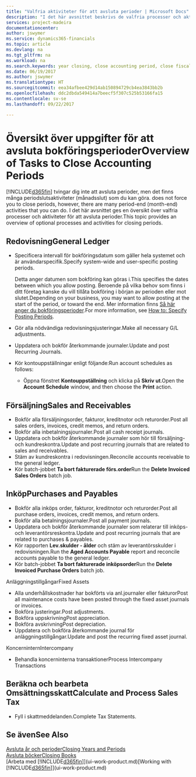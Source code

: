 ```yaml
---
title: "Valfria aktiviteter för att avsluta perioder | Microsoft Docs"
description: "I det här avsnittet beskrivs de valfria processer och aktiviteter för att avsluta bokföringsperioder i Financials."
services: project-madeira
documentationcenter: 
author: jswymer
ms.service: dynamics365-financials
ms.topic: article
ms.devlang: na
ms.tgt_pltfrm: na
ms.workload: na
ms.search.keywords: year closing, close accounting period, close fiscal year, aging, creditor payments, vendor payments
ms.date: 06/19/2017
ms.author: jswymer
ms.translationtype: HT
ms.sourcegitcommit: eea34afbee429d14ab150894729cb4ea3843bb2b
ms.openlocfilehash: ddc2dbda549414a7beecf5f307c525b53166fa15
ms.contentlocale: sv-se
ms.lasthandoff: 09/22/2017

---
```

# <a name="overview-of-tasks-to-close-accounting-periods"></a><span data-ttu-id="60b5e-103">Översikt över uppgifter för att avsluta bokföringsperioder</span><span class="sxs-lookup"><span data-stu-id="60b5e-103">Overview of Tasks to Close Accounting Periods</span></span>
[!INCLUDE[d365fin](includes/d365fin_md.md)]<span data-ttu-id="60b5e-104"> tvingar dig inte att avsluta perioder, men det finns många periodslutsaktiviteter (månadsslut) som du kan göra.</span><span class="sxs-lookup"><span data-stu-id="60b5e-104"> does not force you to close periods, however, there are many period-end (month-end) activities that you can do.</span></span> <span data-ttu-id="60b5e-105">I det här avsnittet ges en översikt över valfria processer och aktiviteter för att avsluta perioder.</span><span class="sxs-lookup"><span data-stu-id="60b5e-105">This topic provides an overview of optional processes and activities for closing periods.</span></span>  

## <a name="general-ledger"></a><span data-ttu-id="60b5e-106">Redovisning</span><span class="sxs-lookup"><span data-stu-id="60b5e-106">General Ledger</span></span>
* <span data-ttu-id="60b5e-107">Specificera intervall för bokföringsdatum som gäller hela systemet och är användarspecifik.</span><span class="sxs-lookup"><span data-stu-id="60b5e-107">Specify system-wide and user-specific posting periods.</span></span>  

    <span data-ttu-id="60b5e-108">Detta anger datumen som bokföring kan göras i.</span><span class="sxs-lookup"><span data-stu-id="60b5e-108">This specifies the dates between which you allow posting.</span></span> <span data-ttu-id="60b5e-109">Beroende på vilka behov som finns i ditt företag kanske du vill tillåta bokföring i början av perioden eller mot slutet.</span><span class="sxs-lookup"><span data-stu-id="60b5e-109">Depending on your business, you may want to allow posting at the start of the period, or toward the end.</span></span> <span data-ttu-id="60b5e-110">Mer information finns [Så här anger du bokföringsperioder](finance-how-specify-posting-periods.md).</span><span class="sxs-lookup"><span data-stu-id="60b5e-110">For more information, see [How to: Specify Posting Periods](finance-how-specify-posting-periods.md).</span></span>  
* <span data-ttu-id="60b5e-111">Gör alla nödvändiga redovisningsjusteringar.</span><span class="sxs-lookup"><span data-stu-id="60b5e-111">Make all necessary G/L adjustments.</span></span>  
* <span data-ttu-id="60b5e-112">Uppdatera och bokför återkommande journaler.</span><span class="sxs-lookup"><span data-stu-id="60b5e-112">Update and post Recurring Journals.</span></span>  
  <!--* Process Consolidations-->
* <span data-ttu-id="60b5e-113">Kör kontouppställningar enligt följande:</span><span class="sxs-lookup"><span data-stu-id="60b5e-113">Run account schedules as follows:</span></span>  
  * <span data-ttu-id="60b5e-114">Öppna fönstret **Kontouppställning** och klicka på **Skriv ut**.</span><span class="sxs-lookup"><span data-stu-id="60b5e-114">Open the **Account Schedule** window, and then choose the **Print** action.</span></span>  

## <a name="sales-and-receivables"></a><span data-ttu-id="60b5e-115">Försäljning</span><span class="sxs-lookup"><span data-stu-id="60b5e-115">Sales and Receivables</span></span>
* <span data-ttu-id="60b5e-116">Bokför alla försäljningsorder, fakturor, kreditnotor och returorder.</span><span class="sxs-lookup"><span data-stu-id="60b5e-116">Post all sales orders, invoices, credit memos, and return orders.</span></span>  
* <span data-ttu-id="60b5e-117">Bokför alla inbetalningsjournaler.</span><span class="sxs-lookup"><span data-stu-id="60b5e-117">Post all cash receipt journals.</span></span>  
* <span data-ttu-id="60b5e-118">Uppdatera och bokför återkommande journaler som hör till försäljning- och kundreskontra.</span><span class="sxs-lookup"><span data-stu-id="60b5e-118">Update and post recurring journals that are related to sales and receivables.</span></span>  
* <span data-ttu-id="60b5e-119">Stäm av kundreskontra i redovisningen.</span><span class="sxs-lookup"><span data-stu-id="60b5e-119">Reconcile accounts receivable to the general ledger.</span></span>  
* <span data-ttu-id="60b5e-120">Kör batch-jobbet **Ta bort fakturerade förs.order**</span><span class="sxs-lookup"><span data-stu-id="60b5e-120">Run the **Delete Invoiced Sales Orders** batch job.</span></span>  

## <a name="purchases-and-payables"></a><span data-ttu-id="60b5e-121">Inköp</span><span class="sxs-lookup"><span data-stu-id="60b5e-121">Purchases and Payables</span></span>
* <span data-ttu-id="60b5e-122">Bokför alla inköps order, fakturor, kreditnotor och returorder.</span><span class="sxs-lookup"><span data-stu-id="60b5e-122">Post all purchase orders, invoices, credit memos, and return orders.</span></span>  
* <span data-ttu-id="60b5e-123">Bokför alla betalningsjournaler.</span><span class="sxs-lookup"><span data-stu-id="60b5e-123">Post all payment journals.</span></span>  
* <span data-ttu-id="60b5e-124">Uppdatera och bokför återkommande journaler som relaterar till inköps- och leverantörsreskontra.</span><span class="sxs-lookup"><span data-stu-id="60b5e-124">Update and post recurring journals that are related to purchases & payables.</span></span>  
* <span data-ttu-id="60b5e-125">Kör rapporten **Lev.skulder - ålder** och stäm av leverantörsskulder i redovisningen.</span><span class="sxs-lookup"><span data-stu-id="60b5e-125">Run the **Aged Accounts Payable** report and reconcile accounts payable to the general ledger.</span></span>  
* <span data-ttu-id="60b5e-126">Kör batch-jobbet **Ta bort fakturerade inköpsorder**</span><span class="sxs-lookup"><span data-stu-id="60b5e-126">Run the **Delete Invoiced Purchase Orders** batch job.</span></span>  

<span data-ttu-id="60b5e-127">Anläggningstillgångar</span><span class="sxs-lookup"><span data-stu-id="60b5e-127">Fixed Assets</span></span>
* <span data-ttu-id="60b5e-128">Alla underhållskostnader har bokförts via anl.journaler eller fakturor</span><span class="sxs-lookup"><span data-stu-id="60b5e-128">Post all maintenance costs have been posted through the fixed asset journals or invoices.</span></span>
* <span data-ttu-id="60b5e-129">Bokföra justeringar.</span><span class="sxs-lookup"><span data-stu-id="60b5e-129">Post adjustments.</span></span>
* <span data-ttu-id="60b5e-130">Bokföra uppskrivning</span><span class="sxs-lookup"><span data-stu-id="60b5e-130">Post appreciation.</span></span>
* <span data-ttu-id="60b5e-131">Bokföra avskrivning</span><span class="sxs-lookup"><span data-stu-id="60b5e-131">Post depreciation.</span></span>
* <span data-ttu-id="60b5e-132">Uppdatera och bokföra återkommande journal för anläggningstillgångar.</span><span class="sxs-lookup"><span data-stu-id="60b5e-132">Update and post the recurring fixed asset journal.</span></span>

<span data-ttu-id="60b5e-133">Koncernintern</span><span class="sxs-lookup"><span data-stu-id="60b5e-133">Intercompany</span></span>
* <span data-ttu-id="60b5e-134">Behandla koncerninterna transaktioner</span><span class="sxs-lookup"><span data-stu-id="60b5e-134">Process Intercompany Transactions</span></span>

## <a name="calculate-and-process-sales-tax"></a><span data-ttu-id="60b5e-135">Beräkna och bearbeta Omsättningsskatt</span><span class="sxs-lookup"><span data-stu-id="60b5e-135">Calculate and Process Sales Tax</span></span>
* <span data-ttu-id="60b5e-136">Fyll i skattmeddelanden.</span><span class="sxs-lookup"><span data-stu-id="60b5e-136">Complete Tax Statements.</span></span>  

## <a name="see-also"></a><span data-ttu-id="60b5e-137">Se även</span><span class="sxs-lookup"><span data-stu-id="60b5e-137">See Also</span></span>
[<span data-ttu-id="60b5e-138">Avsluta år och perioder</span><span class="sxs-lookup"><span data-stu-id="60b5e-138">Closing Years and Periods</span></span>](year-close-years-periods.md)  
[<span data-ttu-id="60b5e-139">Avsluta böcker</span><span class="sxs-lookup"><span data-stu-id="60b5e-139">Closing Books</span></span>](year-close-books.md)  
<span data-ttu-id="60b5e-140">[Arbeta med [!INCLUDE[d365fin](includes/d365fin_md.md)]](ui-work-product.md)</span><span class="sxs-lookup"><span data-stu-id="60b5e-140">[Working with [!INCLUDE[d365fin](includes/d365fin_md.md)]](ui-work-product.md)</span></span>

